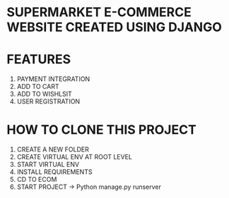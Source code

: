 # SUPERMARKET E-COMMERCE WEBSITE CREATED USING DJANGO

#  FEATURES

1. PAYMENT INTEGRATION
2. ADD TO CART 
3. ADD TO WISHLSIT 
4. USER REGISTRATION

#  HOW TO CLONE THIS PROJECT

1. CREATE A NEW FOLDER
2. CREATE VIRTUAL ENV AT ROOT LEVEL
3. START VIRTUAL ENV
4. INSTALL REQUIREMENTS
5. CD TO ECOM
6. START PROJECT -> Python manage.py runserver
